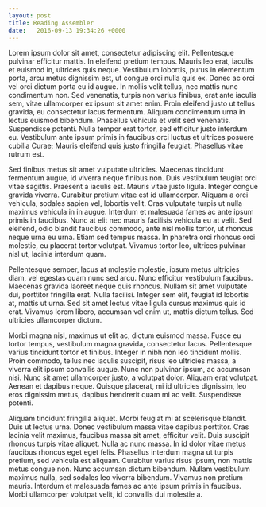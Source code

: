 ```yaml
---
layout: post
title: Reading Assembler
date:   2016-09-13 19:34:26 +0000
---
```


Lorem ipsum dolor sit amet, consectetur adipiscing elit. Pellentesque pulvinar efficitur mattis. In eleifend pretium tempus. Mauris leo erat, iaculis et euismod in, ultrices quis neque. Vestibulum lobortis, purus in elementum porta, arcu metus dignissim est, ut congue orci nulla quis ex. Donec ac orci vel orci dictum porta eu id augue. In mollis velit tellus, nec mattis nunc condimentum non. Sed venenatis, turpis non varius finibus, erat ante iaculis sem, vitae ullamcorper ex ipsum sit amet enim. Proin eleifend justo ut tellus gravida, eu consectetur lacus fermentum. Aliquam condimentum urna in lectus euismod bibendum. Phasellus vehicula et velit sed venenatis. Suspendisse potenti. Nulla tempor erat tortor, sed efficitur justo interdum eu. Vestibulum ante ipsum primis in faucibus orci luctus et ultrices posuere cubilia Curae; Mauris eleifend quis justo fringilla feugiat. Phasellus vitae rutrum est.

Sed finibus metus sit amet vulputate ultricies. Maecenas tincidunt fermentum augue, id viverra neque finibus non. Duis vestibulum feugiat orci vitae sagittis. Praesent a iaculis est. Mauris vitae justo ligula. Integer congue gravida viverra. Curabitur pretium vitae est id ullamcorper. Aliquam a orci vehicula, sodales sapien vel, lobortis velit. Cras vulputate turpis ut nulla maximus vehicula in in augue. Interdum et malesuada fames ac ante ipsum primis in faucibus. Nunc at elit nec mauris facilisis vehicula eu at velit. Sed eleifend, odio blandit faucibus commodo, ante nisl mollis tortor, ut rhoncus neque urna eu urna. Etiam sed tempus massa. In pharetra orci rhoncus orci molestie, eu placerat tortor volutpat. Vivamus tortor leo, ultrices pulvinar nisl ut, lacinia interdum quam.

Pellentesque semper, lacus at molestie molestie, ipsum metus ultricies diam, vel egestas quam nunc sed arcu. Nunc efficitur vestibulum faucibus. Maecenas gravida laoreet neque quis rhoncus. Nullam sit amet vulputate dui, porttitor fringilla erat. Nulla facilisi. Integer sem elit, feugiat id lobortis at, mattis ut urna. Sed sit amet lectus vitae ligula cursus maximus quis id erat. Vivamus lorem libero, accumsan vel enim ut, mattis dictum tellus. Sed ultricies ullamcorper dictum.

Morbi magna nisl, maximus ut elit ac, dictum euismod massa. Fusce eu tortor tempus, vestibulum magna gravida, consectetur lacus. Pellentesque varius tincidunt tortor et finibus. Integer in nibh non leo tincidunt mollis. Proin commodo, tellus nec iaculis suscipit, risus leo ultricies massa, a viverra elit ipsum convallis augue. Nunc non pulvinar ipsum, ac accumsan nisi. Nunc sit amet ullamcorper justo, a volutpat dolor. Aliquam erat volutpat. Aenean et dapibus neque. Quisque placerat, mi id ultricies dignissim, leo eros dignissim metus, dapibus hendrerit quam mi ac velit. Suspendisse potenti.

Aliquam tincidunt fringilla aliquet. Morbi feugiat mi at scelerisque blandit. Duis ut lectus urna. Donec vestibulum massa vitae dapibus porttitor. Cras lacinia velit maximus, faucibus massa sit amet, efficitur velit. Duis suscipit rhoncus turpis vitae aliquet. Nulla ac nunc massa. In id dolor vitae metus faucibus rhoncus eget eget felis. Phasellus interdum magna ut turpis pretium, sed vehicula est aliquam. Curabitur varius risus ipsum, non mattis metus congue non. Nunc accumsan dictum bibendum. Nullam vestibulum maximus nulla, sed sodales leo viverra bibendum. Vivamus non pretium mauris. Interdum et malesuada fames ac ante ipsum primis in faucibus. Morbi ullamcorper volutpat velit, id convallis dui molestie a.

